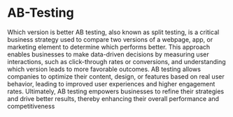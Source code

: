 # AB-Testing
Which version is better
AB testing, also known as split testing, is a critical business strategy used to compare two versions of a webpage, app, or marketing element to determine which performs better. This approach enables businesses to make data-driven decisions by measuring user interactions, such as click-through rates or conversions, and understanding which version leads to more favorable outcomes. AB testing allows companies to optimize their content, design, or features based on real user behavior, leading to improved user experiences and higher engagement rates. Ultimately, AB testing empowers businesses to refine their strategies and drive better results, thereby enhancing their overall performance and competitiveness

